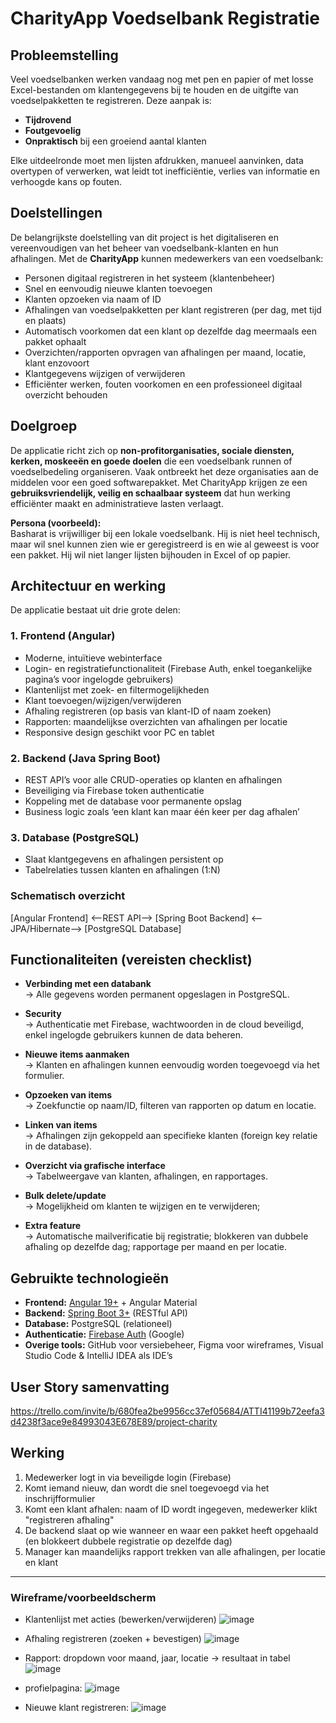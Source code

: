 # CharityApp Voedselbank Registratie

## Probleemstelling

Veel voedselbanken werken vandaag nog met pen en papier of met losse Excel-bestanden om klantengegevens bij te houden en de uitgifte van voedselpakketten te registreren. Deze aanpak is:
- **Tijdrovend**
- **Foutgevoelig**
- **Onpraktisch** bij een groeiend aantal klanten

Elke uitdeelronde moet men lijsten afdrukken, manueel aanvinken, data overtypen of verwerken, wat leidt tot inefficiëntie, verlies van informatie en verhoogde kans op fouten.

## Doelstellingen

De belangrijkste doelstelling van dit project is het digitaliseren en vereenvoudigen van het beheer van voedselbank-klanten en hun afhalingen. Met de **CharityApp** kunnen medewerkers van een voedselbank:
- Personen digitaal registreren in het systeem (klantenbeheer)
- Snel en eenvoudig nieuwe klanten toevoegen
- Klanten opzoeken via naam of ID
- Afhalingen van voedselpakketten per klant registreren (per dag, met tijd en plaats)
- Automatisch voorkomen dat een klant op dezelfde dag meermaals een pakket ophaalt
- Overzichten/rapporten opvragen van afhalingen per maand, locatie, klant enzovoort
- Klantgegevens wijzigen of verwijderen
- Efficiënter werken, fouten voorkomen en een professioneel digitaal overzicht behouden

## Doelgroep

De applicatie richt zich op **non-profitorganisaties, sociale diensten, kerken, moskeeën en goede doelen** die een voedselbank runnen of voedselbedeling organiseren. Vaak ontbreekt het deze organisaties aan de middelen voor een goed softwarepakket. Met CharityApp krijgen ze een **gebruiksvriendelijk, veilig en schaalbaar systeem** dat hun werking efficiënter maakt en administratieve lasten verlaagt.

**Persona (voorbeeld):**  
Basharat is vrijwilliger bij een lokale voedselbank. Hij is niet heel technisch, maar wil snel kunnen zien wie er geregistreerd is en wie al geweest is voor een pakket. Hij wil niet langer lijsten bijhouden in Excel of op papier.

## Architectuur en werking

De applicatie bestaat uit drie grote delen:

### 1. Frontend (Angular)
- Moderne, intuïtieve webinterface
- Login- en registratiefunctionaliteit (Firebase Auth, enkel toegankelijke pagina’s voor ingelogde gebruikers)
- Klantenlijst met zoek- en filtermogelijkheden
- Klant toevoegen/wijzigen/verwijderen
- Afhaling registreren (op basis van klant-ID of naam zoeken)
- Rapporten: maandelijkse overzichten van afhalingen per locatie
- Responsive design geschikt voor PC en tablet

### 2. Backend (Java Spring Boot)
- REST API’s voor alle CRUD-operaties op klanten en afhalingen
- Beveiliging via Firebase token authenticatie
- Koppeling met de database voor permanente opslag
- Business logic zoals ‘een klant kan maar één keer per dag afhalen’

### 3. Database (PostgreSQL)
- Slaat klantgegevens en afhalingen persistent op
- Tabelrelaties tussen klanten en afhalingen (1:N)

### Schematisch overzicht

[Angular Frontend] <--REST API--> [Spring Boot Backend] <--JPA/Hibernate--> [PostgreSQL Database]



## Functionaliteiten (vereisten checklist)

- **Verbinding met een databank**  
  → Alle gegevens worden permanent opgeslagen in PostgreSQL.

- **Security**  
  → Authenticatie met Firebase, wachtwoorden in de cloud beveiligd, enkel ingelogde gebruikers kunnen de data beheren.

- **Nieuwe items aanmaken**  
  → Klanten en afhalingen kunnen eenvoudig worden toegevoegd via het formulier.

- **Opzoeken van items**  
  → Zoekfunctie op naam/ID, filteren van rapporten op datum en locatie.

- **Linken van items**  
  → Afhalingen zijn gekoppeld aan specifieke klanten (foreign key relatie in de database).

- **Overzicht via grafische interface**  
  → Tabelweergave van klanten, afhalingen, en rapportages.

- **Bulk delete/update**  
  → Mogelijkheid om klanten te wijzigen en te verwijderen; 

- **Extra feature**  
  → Automatische mailverificatie bij registratie; blokkeren van dubbele afhaling op dezelfde dag; rapportage per maand en per locatie.

## Gebruikte technologieën

- **Frontend:** [Angular 19+](https://angular.io/) + Angular Material  
- **Backend:** [Spring Boot 3+](https://spring.io/projects/spring-boot) (RESTful API)
- **Database:** PostgreSQL (relationeel)
- **Authenticatie:** [Firebase Auth](https://firebase.google.com/docs/auth) (Google)
- **Overige tools:** GitHub voor versiebeheer, Figma voor wireframes, Visual Studio Code & IntelliJ IDEA als IDE’s

## User Story samenvatting

https://trello.com/invite/b/680fea2be9956cc37ef05684/ATTI41199b72eefa3d4238f3ace9e84993043E678E89/project-charity 

## Werking 

1. Medewerker logt in via beveiligde login (Firebase)
2. Komt iemand nieuw, dan wordt die snel toegevoegd via het inschrijfformulier
3. Komt een klant afhalen: naam of ID wordt ingegeven, medewerker klikt "registreren afhaling"
4. De backend slaat op wie wanneer en waar een pakket heeft opgehaald (en blokkeert dubbele registratie op dezelfde dag)
5. Manager kan maandelijks rapport trekken van alle afhalingen, per locatie en klant

---



### Wireframe/voorbeeldscherm
- Klantenlijst met acties (bewerken/verwijderen)
  ![image](https://github.com/user-attachments/assets/49f73671-f2b4-4780-ae81-bc41f0e205aa)

- Afhaling registreren (zoeken + bevestigen)
  ![image](https://github.com/user-attachments/assets/c627c329-b980-4391-aab9-078acee1807d)

- Rapport: dropdown voor maand, jaar, locatie → resultaat in tabel
  ![image](https://github.com/user-attachments/assets/8ac46081-8ed8-4b64-b83d-f929428d3e27)
- profielpagina:
  ![image](https://github.com/user-attachments/assets/8f096e24-559c-480c-aa8d-4c41f9fc8969)

- Nieuwe klant registreren:
  ![image](https://github.com/user-attachments/assets/9b9f6cf9-5942-4bc6-ac73-097ff45a2553)




